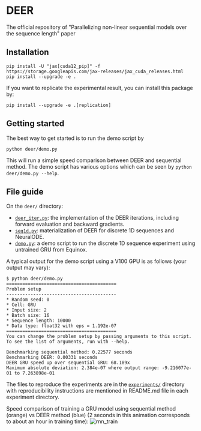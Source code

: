 # DEER
The official repository of "Parallelizing non-linear sequential models over the sequence length" paper

## Installation

```
pip install -U "jax[cuda12_pip]" -f https://storage.googleapis.com/jax-releases/jax_cuda_releases.html
pip install --upgrade -e .
```

If you want to replicate the experimental result, you can install this package by:
```
pip install --upgrade -e .[replication]
```

## Getting started

The best way to get started is to run the demo script by

```
python deer/demo.py
```

This will run a simple speed comparison between DEER and sequential method.
The demo script has various options which can be seen by `python deer/demo.py --help`.

## File guide

On the `deer/` directory:

* [`deer_iter.py`](deer/deer_iter.py): the implementation of the DEER iterations, including forward evaluation and backward gradients.
* [`seq1d.py`](deer/seq1d.py): materialization of DEER for discrete 1D sequences and NeuralODE.
* [`demo.py`](deer/demo.py): a demo script to run the discrete 1D sequence experiment using untrained GRU from Equinox.

A typical output for the demo script using a V100 GPU is as follows (your output may vary):

```
$ python deer/demo.py 
=========================================
Problem setup
-----------------------------------------
* Random seed: 0
* Cell: GRU
* Input size: 2
* Batch size: 16
* Sequence length: 10000
* Data type: float32 with eps = 1.192e-07
=========================================
You can change the problem setup by passing arguments to this script.
To see the list of arguments, run with --help.

Benchmarking sequential method: 0.22577 seconds
Benchmarking DEER: 0.00331 seconds
DEER GRU speed up over sequential GRU: 68.189x
Maximum absolute deviation: 2.384e-07 where output range: -9.216077e-01 to 7.263898e-01
```

The files to reproduce the experiments are in the [`experiments/`](experiments/) directory with reproducibility instructions are mentioned in README.md file in each experiment directory.

Speed comparison of training a GRU model using sequential method (orange) vs DEER method (blue) (2 seconds in this animation corresponds to about an hour in training time):
![rnn_train](experiments/04_rnn_eigenworms/results/rnn_train.gif)
